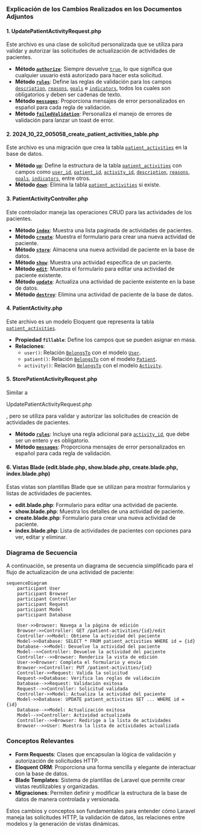 ### Explicación de los Cambios Realizados en los Documentos Adjuntos

#### 1. **UpdatePatientActivityRequest.php**
Este archivo es una clase de solicitud personalizada que se utiliza para validar y autorizar las solicitudes de actualización de actividades de pacientes.

- **Método [`authorize`](command:_github.copilot.openSymbolFromReferences?%5B%22%22%2C%5B%7B%22uri%22%3A%7B%22scheme%22%3A%22file%22%2C%22authority%22%3A%22%22%2C%22path%22%3A%22%2FC%3A%2FUsers%2FEmilio%2FDesktop%2Fdemos%2Fteapp%2Fsrc%2Fapp%2FHttp%2FRequests%2FStorePatientActivityRequest.php%22%2C%22query%22%3A%22%22%2C%22fragment%22%3A%22%22%7D%2C%22pos%22%3A%7B%22line%22%3A14%2C%22character%22%3A20%7D%7D%2C%7B%22uri%22%3A%7B%22scheme%22%3A%22file%22%2C%22authority%22%3A%22%22%2C%22path%22%3A%22%2Fc%3A%2FUsers%2FEmilio%2FDesktop%2Fdemos%2Fteapp%2Fsrc%2Fapp%2FHttp%2FRequests%2FUpdatePatientActivityRequest.php%22%2C%22query%22%3A%22%22%2C%22fragment%22%3A%22%22%7D%2C%22pos%22%3A%7B%22line%22%3A13%2C%22character%22%3A20%7D%7D%5D%2C%22e63f4d6e-0ffe-401c-8e0a-f26faeafd1dd%22%5D "Go to definition")**: Siempre devuelve [`true`](command:_github.copilot.openSymbolFromReferences?%5B%22%22%2C%5B%7B%22uri%22%3A%7B%22scheme%22%3A%22file%22%2C%22authority%22%3A%22%22%2C%22path%22%3A%22%2FC%3A%2FUsers%2FEmilio%2FDesktop%2Fdemos%2Fteapp%2Fsrc%2Fapp%2FHttp%2FRequests%2FStorePatientActivityRequest.php%22%2C%22query%22%3A%22%22%2C%22fragment%22%3A%22%22%7D%2C%22pos%22%3A%7B%22line%22%3A16%2C%22character%22%3A15%7D%7D%2C%7B%22uri%22%3A%7B%22scheme%22%3A%22file%22%2C%22authority%22%3A%22%22%2C%22path%22%3A%22%2Fc%3A%2FUsers%2FEmilio%2FDesktop%2Fdemos%2Fteapp%2Fsrc%2Fapp%2FHttp%2FRequests%2FUpdatePatientActivityRequest.php%22%2C%22query%22%3A%22%22%2C%22fragment%22%3A%22%22%7D%2C%22pos%22%3A%7B%22line%22%3A15%2C%22character%22%3A15%7D%7D%5D%2C%22e63f4d6e-0ffe-401c-8e0a-f26faeafd1dd%22%5D "Go to definition"), lo que significa que cualquier usuario está autorizado para hacer esta solicitud.
- **Método [`rules`](command:_github.copilot.openSymbolFromReferences?%5B%22%22%2C%5B%7B%22uri%22%3A%7B%22scheme%22%3A%22file%22%2C%22authority%22%3A%22%22%2C%22path%22%3A%22%2FC%3A%2FUsers%2FEmilio%2FDesktop%2Fdemos%2Fteapp%2Fsrc%2Fapp%2FHttp%2FRequests%2FStorePatientActivityRequest.php%22%2C%22query%22%3A%22%22%2C%22fragment%22%3A%22%22%7D%2C%22pos%22%3A%7B%22line%22%3A20%2C%22character%22%3A26%7D%7D%2C%7B%22uri%22%3A%7B%22scheme%22%3A%22file%22%2C%22authority%22%3A%22%22%2C%22path%22%3A%22%2Fc%3A%2FUsers%2FEmilio%2FDesktop%2Fdemos%2Fteapp%2Fsrc%2Fapp%2FHttp%2FRequests%2FUpdatePatientActivityRequest.php%22%2C%22query%22%3A%22%22%2C%22fragment%22%3A%22%22%7D%2C%22pos%22%3A%7B%22line%22%3A19%2C%22character%22%3A26%7D%7D%5D%2C%22e63f4d6e-0ffe-401c-8e0a-f26faeafd1dd%22%5D "Go to definition")**: Define las reglas de validación para los campos [`description`](command:_github.copilot.openSymbolFromReferences?%5B%22%22%2C%5B%7B%22uri%22%3A%7B%22scheme%22%3A%22file%22%2C%22authority%22%3A%22%22%2C%22path%22%3A%22%2FC%3A%2FUsers%2FEmilio%2FDesktop%2Fdemos%2Fteapp%2Fsrc%2Fapp%2FHttp%2FRequests%2FStorePatientActivityRequest.php%22%2C%22query%22%3A%22%22%2C%22fragment%22%3A%22%22%7D%2C%22pos%22%3A%7B%22line%22%3A28%2C%22character%22%3A13%7D%7D%2C%7B%22uri%22%3A%7B%22scheme%22%3A%22file%22%2C%22authority%22%3A%22%22%2C%22path%22%3A%22%2Fc%3A%2FUsers%2FEmilio%2FDesktop%2Fdemos%2Fteapp%2Fsrc%2Fapp%2FHttp%2FRequests%2FUpdatePatientActivityRequest.php%22%2C%22query%22%3A%22%22%2C%22fragment%22%3A%22%22%7D%2C%22pos%22%3A%7B%22line%22%3A26%2C%22character%22%3A13%7D%7D%2C%7B%22uri%22%3A%7B%22scheme%22%3A%22file%22%2C%22authority%22%3A%22%22%2C%22path%22%3A%22%2FC%3A%2FUsers%2FEmilio%2FDesktop%2Fdemos%2Fteapp%2Fsrc%2Fapp%2FModels%2FPatientActivity.php%22%2C%22query%22%3A%22%22%2C%22fragment%22%3A%22%22%7D%2C%22pos%22%3A%7B%22line%22%3A16%2C%22character%22%3A9%7D%7D%2C%7B%22uri%22%3A%7B%22scheme%22%3A%22file%22%2C%22authority%22%3A%22%22%2C%22path%22%3A%22%2FC%3A%2FUsers%2FEmilio%2FDesktop%2Fdemos%2Fteapp%2Fsrc%2Fdatabase%2Fmigrations%2F2024_10_22_005058_create_patient_activities_table.php%22%2C%22query%22%3A%22%22%2C%22fragment%22%3A%22%22%7D%2C%22pos%22%3A%7B%22line%22%3A19%2C%22character%22%3A26%7D%7D%2C%7B%22uri%22%3A%7B%22scheme%22%3A%22file%22%2C%22authority%22%3A%22%22%2C%22path%22%3A%22%2FC%3A%2FUsers%2FEmilio%2FDesktop%2Fdemos%2Fteapp%2Fsrc%2Fresources%2Fviews%2Fpatient-activities%2Fcreate.blade.php%22%2C%22query%22%3A%22%22%2C%22fragment%22%3A%22%22%7D%2C%22pos%22%3A%7B%22line%22%3A28%2C%22character%22%3A26%7D%7D%2C%7B%22uri%22%3A%7B%22scheme%22%3A%22file%22%2C%22authority%22%3A%22%22%2C%22path%22%3A%22%2FC%3A%2FUsers%2FEmilio%2FDesktop%2Fdemos%2Fteapp%2Fsrc%2Fresources%2Fviews%2Fpatient-activities%2Fedit.blade.php%22%2C%22query%22%3A%22%22%2C%22fragment%22%3A%22%22%7D%2C%22pos%22%3A%7B%22line%22%3A18%2C%22character%22%3A24%7D%7D%2C%7B%22uri%22%3A%7B%22scheme%22%3A%22file%22%2C%22authority%22%3A%22%22%2C%22path%22%3A%22%2FC%3A%2FUsers%2FEmilio%2FDesktop%2Fdemos%2Fteapp%2Fsrc%2Fresources%2Fviews%2Fpatient-activities%2Findex.blade.php%22%2C%22query%22%3A%22%22%2C%22fragment%22%3A%22%22%7D%2C%22pos%22%3A%7B%22line%22%3A57%2C%22character%22%3A79%7D%7D%2C%7B%22uri%22%3A%7B%22scheme%22%3A%22file%22%2C%22authority%22%3A%22%22%2C%22path%22%3A%22%2FC%3A%2FUsers%2FEmilio%2FDesktop%2Fdemos%2Fteapp%2Fsrc%2Fresources%2Fviews%2Fpatient-activities%2Fshow.blade.php%22%2C%22query%22%3A%22%22%2C%22fragment%22%3A%22%22%7D%2C%22pos%22%3A%7B%22line%22%3A33%2C%22character%22%3A53%7D%7D%5D%2C%22e63f4d6e-0ffe-401c-8e0a-f26faeafd1dd%22%5D "Go to definition"), [`reasons`](command:_github.copilot.openSymbolFromReferences?%5B%22%22%2C%5B%7B%22uri%22%3A%7B%22scheme%22%3A%22file%22%2C%22authority%22%3A%22%22%2C%22path%22%3A%22%2FC%3A%2FUsers%2FEmilio%2FDesktop%2Fdemos%2Fteapp%2Fsrc%2Fapp%2FHttp%2FRequests%2FStorePatientActivityRequest.php%22%2C%22query%22%3A%22%22%2C%22fragment%22%3A%22%22%7D%2C%22pos%22%3A%7B%22line%22%3A29%2C%22character%22%3A13%7D%7D%2C%7B%22uri%22%3A%7B%22scheme%22%3A%22file%22%2C%22authority%22%3A%22%22%2C%22path%22%3A%22%2Fc%3A%2FUsers%2FEmilio%2FDesktop%2Fdemos%2Fteapp%2Fsrc%2Fapp%2FHttp%2FRequests%2FUpdatePatientActivityRequest.php%22%2C%22query%22%3A%22%22%2C%22fragment%22%3A%22%22%7D%2C%22pos%22%3A%7B%22line%22%3A27%2C%22character%22%3A13%7D%7D%2C%7B%22uri%22%3A%7B%22scheme%22%3A%22file%22%2C%22authority%22%3A%22%22%2C%22path%22%3A%22%2FC%3A%2FUsers%2FEmilio%2FDesktop%2Fdemos%2Fteapp%2Fsrc%2Fapp%2FModels%2FPatientActivity.php%22%2C%22query%22%3A%22%22%2C%22fragment%22%3A%22%22%7D%2C%22pos%22%3A%7B%22line%22%3A17%2C%22character%22%3A9%7D%7D%2C%7B%22uri%22%3A%7B%22scheme%22%3A%22file%22%2C%22authority%22%3A%22%22%2C%22path%22%3A%22%2FC%3A%2FUsers%2FEmilio%2FDesktop%2Fdemos%2Fteapp%2Fsrc%2Fdatabase%2Fmigrations%2F2024_10_22_005058_create_patient_activities_table.php%22%2C%22query%22%3A%22%22%2C%22fragment%22%3A%22%22%7D%2C%22pos%22%3A%7B%22line%22%3A20%2C%22character%22%3A26%7D%7D%2C%7B%22uri%22%3A%7B%22scheme%22%3A%22file%22%2C%22authority%22%3A%22%22%2C%22path%22%3A%22%2FC%3A%2FUsers%2FEmilio%2FDesktop%2Fdemos%2Fteapp%2Fsrc%2Fresources%2Fviews%2Fpatient-activities%2Fcreate.blade.php%22%2C%22query%22%3A%22%22%2C%22fragment%22%3A%22%22%7D%2C%22pos%22%3A%7B%22line%22%3A34%2C%22character%22%3A26%7D%7D%2C%7B%22uri%22%3A%7B%22scheme%22%3A%22file%22%2C%22authority%22%3A%22%22%2C%22path%22%3A%22%2FC%3A%2FUsers%2FEmilio%2FDesktop%2Fdemos%2Fteapp%2Fsrc%2Fresources%2Fviews%2Fpatient-activities%2Fedit.blade.php%22%2C%22query%22%3A%22%22%2C%22fragment%22%3A%22%22%7D%2C%22pos%22%3A%7B%22line%22%3A34%2C%22character%22%3A26%7D%7D%2C%7B%22uri%22%3A%7B%22scheme%22%3A%22file%22%2C%22authority%22%3A%22%22%2C%22path%22%3A%22%2FC%3A%2FUsers%2FEmilio%2FDesktop%2Fdemos%2Fteapp%2Fsrc%2Fresources%2Fviews%2Fpatient-activities%2Fshow.blade.php%22%2C%22query%22%3A%22%22%2C%22fragment%22%3A%22%22%7D%2C%22pos%22%3A%7B%22line%22%3A39%2C%22character%22%3A53%7D%7D%5D%2C%22e63f4d6e-0ffe-401c-8e0a-f26faeafd1dd%22%5D "Go to definition"), [`goals`](command:_github.copilot.openSymbolFromReferences?%5B%22%22%2C%5B%7B%22uri%22%3A%7B%22scheme%22%3A%22file%22%2C%22authority%22%3A%22%22%2C%22path%22%3A%22%2FC%3A%2FUsers%2FEmilio%2FDesktop%2Fdemos%2Fteapp%2Fsrc%2Fapp%2FHttp%2FRequests%2FStorePatientActivityRequest.php%22%2C%22query%22%3A%22%22%2C%22fragment%22%3A%22%22%7D%2C%22pos%22%3A%7B%22line%22%3A30%2C%22character%22%3A13%7D%7D%2C%7B%22uri%22%3A%7B%22scheme%22%3A%22file%22%2C%22authority%22%3A%22%22%2C%22path%22%3A%22%2Fc%3A%2FUsers%2FEmilio%2FDesktop%2Fdemos%2Fteapp%2Fsrc%2Fapp%2FHttp%2FRequests%2FUpdatePatientActivityRequest.php%22%2C%22query%22%3A%22%22%2C%22fragment%22%3A%22%22%7D%2C%22pos%22%3A%7B%22line%22%3A28%2C%22character%22%3A13%7D%7D%2C%7B%22uri%22%3A%7B%22scheme%22%3A%22file%22%2C%22authority%22%3A%22%22%2C%22path%22%3A%22%2FC%3A%2FUsers%2FEmilio%2FDesktop%2Fdemos%2Fteapp%2Fsrc%2Fapp%2FModels%2FPatientActivity.php%22%2C%22query%22%3A%22%22%2C%22fragment%22%3A%22%22%7D%2C%22pos%22%3A%7B%22line%22%3A18%2C%22character%22%3A9%7D%7D%2C%7B%22uri%22%3A%7B%22scheme%22%3A%22file%22%2C%22authority%22%3A%22%22%2C%22path%22%3A%22%2FC%3A%2FUsers%2FEmilio%2FDesktop%2Fdemos%2Fteapp%2Fsrc%2Fdatabase%2Fmigrations%2F2024_10_22_005058_create_patient_activities_table.php%22%2C%22query%22%3A%22%22%2C%22fragment%22%3A%22%22%7D%2C%22pos%22%3A%7B%22line%22%3A21%2C%22character%22%3A26%7D%7D%2C%7B%22uri%22%3A%7B%22scheme%22%3A%22file%22%2C%22authority%22%3A%22%22%2C%22path%22%3A%22%2FC%3A%2FUsers%2FEmilio%2FDesktop%2Fdemos%2Fteapp%2Fsrc%2Fresources%2Fviews%2Fpatient-activities%2Fcreate.blade.php%22%2C%22query%22%3A%22%22%2C%22fragment%22%3A%22%22%7D%2C%22pos%22%3A%7B%22line%22%3A40%2C%22character%22%3A26%7D%7D%2C%7B%22uri%22%3A%7B%22scheme%22%3A%22file%22%2C%22authority%22%3A%22%22%2C%22path%22%3A%22%2FC%3A%2FUsers%2FEmilio%2FDesktop%2Fdemos%2Fteapp%2Fsrc%2Fresources%2Fviews%2Fpatient-activities%2Fedit.blade.php%22%2C%22query%22%3A%22%22%2C%22fragment%22%3A%22%22%7D%2C%22pos%22%3A%7B%22line%22%3A40%2C%22character%22%3A26%7D%7D%2C%7B%22uri%22%3A%7B%22scheme%22%3A%22file%22%2C%22authority%22%3A%22%22%2C%22path%22%3A%22%2FC%3A%2FUsers%2FEmilio%2FDesktop%2Fdemos%2Fteapp%2Fsrc%2Fresources%2Fviews%2Fpatient-activities%2Fshow.blade.php%22%2C%22query%22%3A%22%22%2C%22fragment%22%3A%22%22%7D%2C%22pos%22%3A%7B%22line%22%3A45%2C%22character%22%3A53%7D%7D%5D%2C%22e63f4d6e-0ffe-401c-8e0a-f26faeafd1dd%22%5D "Go to definition") e [`indicators`](command:_github.copilot.openSymbolFromReferences?%5B%22%22%2C%5B%7B%22uri%22%3A%7B%22scheme%22%3A%22file%22%2C%22authority%22%3A%22%22%2C%22path%22%3A%22%2FC%3A%2FUsers%2FEmilio%2FDesktop%2Fdemos%2Fteapp%2Fsrc%2Fapp%2FHttp%2FRequests%2FStorePatientActivityRequest.php%22%2C%22query%22%3A%22%22%2C%22fragment%22%3A%22%22%7D%2C%22pos%22%3A%7B%22line%22%3A31%2C%22character%22%3A13%7D%7D%2C%7B%22uri%22%3A%7B%22scheme%22%3A%22file%22%2C%22authority%22%3A%22%22%2C%22path%22%3A%22%2Fc%3A%2FUsers%2FEmilio%2FDesktop%2Fdemos%2Fteapp%2Fsrc%2Fapp%2FHttp%2FRequests%2FUpdatePatientActivityRequest.php%22%2C%22query%22%3A%22%22%2C%22fragment%22%3A%22%22%7D%2C%22pos%22%3A%7B%22line%22%3A29%2C%22character%22%3A13%7D%7D%2C%7B%22uri%22%3A%7B%22scheme%22%3A%22file%22%2C%22authority%22%3A%22%22%2C%22path%22%3A%22%2FC%3A%2FUsers%2FEmilio%2FDesktop%2Fdemos%2Fteapp%2Fsrc%2Fapp%2FModels%2FPatientActivity.php%22%2C%22query%22%3A%22%22%2C%22fragment%22%3A%22%22%7D%2C%22pos%22%3A%7B%22line%22%3A19%2C%22character%22%3A9%7D%7D%2C%7B%22uri%22%3A%7B%22scheme%22%3A%22file%22%2C%22authority%22%3A%22%22%2C%22path%22%3A%22%2FC%3A%2FUsers%2FEmilio%2FDesktop%2Fdemos%2Fteapp%2Fsrc%2Fdatabase%2Fmigrations%2F2024_10_22_005058_create_patient_activities_table.php%22%2C%22query%22%3A%22%22%2C%22fragment%22%3A%22%22%7D%2C%22pos%22%3A%7B%22line%22%3A22%2C%22character%22%3A26%7D%7D%2C%7B%22uri%22%3A%7B%22scheme%22%3A%22file%22%2C%22authority%22%3A%22%22%2C%22path%22%3A%22%2FC%3A%2FUsers%2FEmilio%2FDesktop%2Fdemos%2Fteapp%2Fsrc%2Fresources%2Fviews%2Fpatient-activities%2Fcreate.blade.php%22%2C%22query%22%3A%22%22%2C%22fragment%22%3A%22%22%7D%2C%22pos%22%3A%7B%22line%22%3A46%2C%22character%22%3A26%7D%7D%2C%7B%22uri%22%3A%7B%22scheme%22%3A%22file%22%2C%22authority%22%3A%22%22%2C%22path%22%3A%22%2FC%3A%2FUsers%2FEmilio%2FDesktop%2Fdemos%2Fteapp%2Fsrc%2Fresources%2Fviews%2Fpatient-activities%2Fedit.blade.php%22%2C%22query%22%3A%22%22%2C%22fragment%22%3A%22%22%7D%2C%22pos%22%3A%7B%22line%22%3A46%2C%22character%22%3A26%7D%7D%2C%7B%22uri%22%3A%7B%22scheme%22%3A%22file%22%2C%22authority%22%3A%22%22%2C%22path%22%3A%22%2FC%3A%2FUsers%2FEmilio%2FDesktop%2Fdemos%2Fteapp%2Fsrc%2Fresources%2Fviews%2Fpatient-activities%2Fshow.blade.php%22%2C%22query%22%3A%22%22%2C%22fragment%22%3A%22%22%7D%2C%22pos%22%3A%7B%22line%22%3A51%2C%22character%22%3A53%7D%7D%5D%2C%22e63f4d6e-0ffe-401c-8e0a-f26faeafd1dd%22%5D "Go to definition"), todos los cuales son obligatorios y deben ser cadenas de texto.
- **Método [`messages`](command:_github.copilot.openSymbolFromReferences?%5B%22%22%2C%5B%7B%22uri%22%3A%7B%22scheme%22%3A%22file%22%2C%22authority%22%3A%22%22%2C%22path%22%3A%22%2FC%3A%2FUsers%2FEmilio%2FDesktop%2Fdemos%2Fteapp%2Fsrc%2Fapp%2FHttp%2FRequests%2FStorePatientActivityRequest.php%22%2C%22query%22%3A%22%22%2C%22fragment%22%3A%22%22%7D%2C%22pos%22%3A%7B%22line%22%3A36%2C%22character%22%3A21%7D%7D%2C%7B%22uri%22%3A%7B%22scheme%22%3A%22file%22%2C%22authority%22%3A%22%22%2C%22path%22%3A%22%2Fc%3A%2FUsers%2FEmilio%2FDesktop%2Fdemos%2Fteapp%2Fsrc%2Fapp%2FHttp%2FRequests%2FUpdatePatientActivityRequest.php%22%2C%22query%22%3A%22%22%2C%22fragment%22%3A%22%22%7D%2C%22pos%22%3A%7B%22line%22%3A34%2C%22character%22%3A21%7D%7D%5D%2C%22e63f4d6e-0ffe-401c-8e0a-f26faeafd1dd%22%5D "Go to definition")**: Proporciona mensajes de error personalizados en español para cada regla de validación.
- **Método [`failedValidation`](command:_github.copilot.openSymbolFromReferences?%5B%22%22%2C%5B%7B%22uri%22%3A%7B%22scheme%22%3A%22file%22%2C%22authority%22%3A%22%22%2C%22path%22%3A%22%2FC%3A%2FUsers%2FEmilio%2FDesktop%2Fdemos%2Fteapp%2Fsrc%2Fapp%2FHttp%2FRequests%2FStorePatientActivityRequest.php%22%2C%22query%22%3A%22%22%2C%22fragment%22%3A%22%22%7D%2C%22pos%22%3A%7B%22line%22%3A57%2C%22character%22%3A23%7D%7D%2C%7B%22uri%22%3A%7B%22scheme%22%3A%22file%22%2C%22authority%22%3A%22%22%2C%22path%22%3A%22%2Fc%3A%2FUsers%2FEmilio%2FDesktop%2Fdemos%2Fteapp%2Fsrc%2Fapp%2FHttp%2FRequests%2FUpdatePatientActivityRequest.php%22%2C%22query%22%3A%22%22%2C%22fragment%22%3A%22%22%7D%2C%22pos%22%3A%7B%22line%22%3A54%2C%22character%22%3A23%7D%7D%5D%2C%22e63f4d6e-0ffe-401c-8e0a-f26faeafd1dd%22%5D "Go to definition")**: Personaliza el manejo de errores de validación para lanzar un toast de error.

#### 2. **2024_10_22_005058_create_patient_activities_table.php**
Este archivo es una migración que crea la tabla [`patient_activities`](command:_github.copilot.openSymbolFromReferences?%5B%22%22%2C%5B%7B%22uri%22%3A%7B%22scheme%22%3A%22file%22%2C%22authority%22%3A%22%22%2C%22path%22%3A%22%2FC%3A%2FUsers%2FEmilio%2FDesktop%2Fdemos%2Fteapp%2Fsrc%2Fdatabase%2Fmigrations%2F2024_10_22_005058_create_patient_activities_table.php%22%2C%22query%22%3A%22%22%2C%22fragment%22%3A%22%22%7D%2C%22pos%22%3A%7B%22line%22%3A13%2C%22character%22%3A24%7D%7D%5D%2C%22e63f4d6e-0ffe-401c-8e0a-f26faeafd1dd%22%5D "Go to definition") en la base de datos.

- **Método [`up`](command:_github.copilot.openSymbolFromReferences?%5B%22%22%2C%5B%7B%22uri%22%3A%7B%22scheme%22%3A%22file%22%2C%22authority%22%3A%22%22%2C%22path%22%3A%22%2FC%3A%2FUsers%2FEmilio%2FDesktop%2Fdemos%2Fteapp%2Fsrc%2Fdatabase%2Fmigrations%2F2024_10_22_005058_create_patient_activities_table.php%22%2C%22query%22%3A%22%22%2C%22fragment%22%3A%22%22%7D%2C%22pos%22%3A%7B%22line%22%3A11%2C%22character%22%3A20%7D%7D%5D%2C%22e63f4d6e-0ffe-401c-8e0a-f26faeafd1dd%22%5D "Go to definition")**: Define la estructura de la tabla [`patient_activities`](command:_github.copilot.openSymbolFromReferences?%5B%22%22%2C%5B%7B%22uri%22%3A%7B%22scheme%22%3A%22file%22%2C%22authority%22%3A%22%22%2C%22path%22%3A%22%2FC%3A%2FUsers%2FEmilio%2FDesktop%2Fdemos%2Fteapp%2Fsrc%2Fdatabase%2Fmigrations%2F2024_10_22_005058_create_patient_activities_table.php%22%2C%22query%22%3A%22%22%2C%22fragment%22%3A%22%22%7D%2C%22pos%22%3A%7B%22line%22%3A13%2C%22character%22%3A24%7D%7D%5D%2C%22e63f4d6e-0ffe-401c-8e0a-f26faeafd1dd%22%5D "Go to definition") con campos como [`user_id`](command:_github.copilot.openSymbolFromReferences?%5B%22%22%2C%5B%7B%22uri%22%3A%7B%22scheme%22%3A%22file%22%2C%22authority%22%3A%22%22%2C%22path%22%3A%22%2FC%3A%2FUsers%2FEmilio%2FDesktop%2Fdemos%2Fteapp%2Fsrc%2Fapp%2FHttp%2FControllers%2FPatientActivityController.php%22%2C%22query%22%3A%22%22%2C%22fragment%22%3A%22%22%7D%2C%22pos%22%3A%7B%22line%22%3A39%2C%22character%22%3A20%7D%7D%2C%7B%22uri%22%3A%7B%22scheme%22%3A%22file%22%2C%22authority%22%3A%22%22%2C%22path%22%3A%22%2FC%3A%2FUsers%2FEmilio%2FDesktop%2Fdemos%2Fteapp%2Fsrc%2Fapp%2FModels%2FPatientActivity.php%22%2C%22query%22%3A%22%22%2C%22fragment%22%3A%22%22%7D%2C%22pos%22%3A%7B%22line%22%3A13%2C%22character%22%3A9%7D%7D%2C%7B%22uri%22%3A%7B%22scheme%22%3A%22file%22%2C%22authority%22%3A%22%22%2C%22path%22%3A%22%2FC%3A%2FUsers%2FEmilio%2FDesktop%2Fdemos%2Fteapp%2Fsrc%2Fdatabase%2Fmigrations%2F2024_10_22_005058_create_patient_activities_table.php%22%2C%22query%22%3A%22%22%2C%22fragment%22%3A%22%22%7D%2C%22pos%22%3A%7B%22line%22%3A15%2C%22character%22%3A31%7D%7D%5D%2C%22e63f4d6e-0ffe-401c-8e0a-f26faeafd1dd%22%5D "Go to definition"), [`patient_id`](command:_github.copilot.openSymbolFromReferences?%5B%22%22%2C%5B%7B%22uri%22%3A%7B%22scheme%22%3A%22file%22%2C%22authority%22%3A%22%22%2C%22path%22%3A%22%2FC%3A%2FUsers%2FEmilio%2FDesktop%2Fdemos%2Fteapp%2Fsrc%2Fapp%2FHttp%2FControllers%2FPatientActivityController.php%22%2C%22query%22%3A%22%22%2C%22fragment%22%3A%22%22%7D%2C%22pos%22%3A%7B%22line%22%3A13%2C%22character%22%3A38%7D%7D%2C%7B%22uri%22%3A%7B%22scheme%22%3A%22file%22%2C%22authority%22%3A%22%22%2C%22path%22%3A%22%2FC%3A%2FUsers%2FEmilio%2FDesktop%2Fdemos%2Fteapp%2Fsrc%2Fapp%2FModels%2FPatientActivity.php%22%2C%22query%22%3A%22%22%2C%22fragment%22%3A%22%22%7D%2C%22pos%22%3A%7B%22line%22%3A14%2C%22character%22%3A9%7D%7D%2C%7B%22uri%22%3A%7B%22scheme%22%3A%22file%22%2C%22authority%22%3A%22%22%2C%22path%22%3A%22%2FC%3A%2FUsers%2FEmilio%2FDesktop%2Fdemos%2Fteapp%2Fsrc%2Fdatabase%2Fmigrations%2F2024_10_22_005058_create_patient_activities_table.php%22%2C%22query%22%3A%22%22%2C%22fragment%22%3A%22%22%7D%2C%22pos%22%3A%7B%22line%22%3A16%2C%22character%22%3A31%7D%7D%2C%7B%22uri%22%3A%7B%22scheme%22%3A%22file%22%2C%22authority%22%3A%22%22%2C%22path%22%3A%22%2FC%3A%2FUsers%2FEmilio%2FDesktop%2Fdemos%2Fteapp%2Fsrc%2Fresources%2Fviews%2Fpatient-activities%2Fcreate.blade.php%22%2C%22query%22%3A%22%22%2C%22fragment%22%3A%22%22%7D%2C%22pos%22%3A%7B%22line%22%3A3%2C%22character%22%3A52%7D%7D%2C%7B%22uri%22%3A%7B%22scheme%22%3A%22file%22%2C%22authority%22%3A%22%22%2C%22path%22%3A%22%2FC%3A%2FUsers%2FEmilio%2FDesktop%2Fdemos%2Fteapp%2Fsrc%2Fresources%2Fviews%2Fpatient-activities%2Fedit.blade.php%22%2C%22query%22%3A%22%22%2C%22fragment%22%3A%22%22%7D%2C%22pos%22%3A%7B%22line%22%3A3%2C%22character%22%3A52%7D%7D%2C%7B%22uri%22%3A%7B%22scheme%22%3A%22file%22%2C%22authority%22%3A%22%22%2C%22path%22%3A%22%2FC%3A%2FUsers%2FEmilio%2FDesktop%2Fdemos%2Fteapp%2Fsrc%2Fresources%2Fviews%2Fpatient-activities%2Findex.blade.php%22%2C%22query%22%3A%22%22%2C%22fragment%22%3A%22%22%7D%2C%22pos%22%3A%7B%22line%22%3A5%2C%22character%22%3A20%7D%7D%2C%7B%22uri%22%3A%7B%22scheme%22%3A%22file%22%2C%22authority%22%3A%22%22%2C%22path%22%3A%22%2FC%3A%2FUsers%2FEmilio%2FDesktop%2Fdemos%2Fteapp%2Fsrc%2Fresources%2Fviews%2Fpatient-activities%2Fshow.blade.php%22%2C%22query%22%3A%22%22%2C%22fragment%22%3A%22%22%7D%2C%22pos%22%3A%7B%22line%22%3A3%2C%22character%22%3A52%7D%7D%5D%2C%22e63f4d6e-0ffe-401c-8e0a-f26faeafd1dd%22%5D "Go to definition"), [`activity_id`](command:_github.copilot.openSymbolFromReferences?%5B%22%22%2C%5B%7B%22uri%22%3A%7B%22scheme%22%3A%22file%22%2C%22authority%22%3A%22%22%2C%22path%22%3A%22%2FC%3A%2FUsers%2FEmilio%2FDesktop%2Fdemos%2Fteapp%2Fsrc%2Fapp%2FHttp%2FRequests%2FStorePatientActivityRequest.php%22%2C%22query%22%3A%22%22%2C%22fragment%22%3A%22%22%7D%2C%22pos%22%3A%7B%22line%22%3A27%2C%22character%22%3A13%7D%7D%2C%7B%22uri%22%3A%7B%22scheme%22%3A%22file%22%2C%22authority%22%3A%22%22%2C%22path%22%3A%22%2FC%3A%2FUsers%2FEmilio%2FDesktop%2Fdemos%2Fteapp%2Fsrc%2Fapp%2FModels%2FPatientActivity.php%22%2C%22query%22%3A%22%22%2C%22fragment%22%3A%22%22%7D%2C%22pos%22%3A%7B%22line%22%3A15%2C%22character%22%3A9%7D%7D%2C%7B%22uri%22%3A%7B%22scheme%22%3A%22file%22%2C%22authority%22%3A%22%22%2C%22path%22%3A%22%2FC%3A%2FUsers%2FEmilio%2FDesktop%2Fdemos%2Fteapp%2Fsrc%2Fdatabase%2Fmigrations%2F2024_10_22_005058_create_patient_activities_table.php%22%2C%22query%22%3A%22%22%2C%22fragment%22%3A%22%22%7D%2C%22pos%22%3A%7B%22line%22%3A17%2C%22character%22%3A31%7D%7D%2C%7B%22uri%22%3A%7B%22scheme%22%3A%22file%22%2C%22authority%22%3A%22%22%2C%22path%22%3A%22%2FC%3A%2FUsers%2FEmilio%2FDesktop%2Fdemos%2Fteapp%2Fsrc%2Fresources%2Fviews%2Fpatient-activities%2Fcreate.blade.php%22%2C%22query%22%3A%22%22%2C%22fragment%22%3A%22%22%7D%2C%22pos%22%3A%7B%22line%22%3A17%2C%22character%22%3A24%7D%7D%2C%7B%22uri%22%3A%7B%22scheme%22%3A%22file%22%2C%22authority%22%3A%22%22%2C%22path%22%3A%22%2FC%3A%2FUsers%2FEmilio%2FDesktop%2Fdemos%2Fteapp%2Fsrc%2Fresources%2Fviews%2Fpatient-activities%2Fedit.blade.php%22%2C%22query%22%3A%22%22%2C%22fragment%22%3A%22%22%7D%2C%22pos%22%3A%7B%22line%22%3A14%2C%22character%22%3A22%7D%7D%5D%2C%22e63f4d6e-0ffe-401c-8e0a-f26faeafd1dd%22%5D "Go to definition"), [`description`](command:_github.copilot.openSymbolFromReferences?%5B%22%22%2C%5B%7B%22uri%22%3A%7B%22scheme%22%3A%22file%22%2C%22authority%22%3A%22%22%2C%22path%22%3A%22%2FC%3A%2FUsers%2FEmilio%2FDesktop%2Fdemos%2Fteapp%2Fsrc%2Fapp%2FHttp%2FRequests%2FStorePatientActivityRequest.php%22%2C%22query%22%3A%22%22%2C%22fragment%22%3A%22%22%7D%2C%22pos%22%3A%7B%22line%22%3A28%2C%22character%22%3A13%7D%7D%2C%7B%22uri%22%3A%7B%22scheme%22%3A%22file%22%2C%22authority%22%3A%22%22%2C%22path%22%3A%22%2Fc%3A%2FUsers%2FEmilio%2FDesktop%2Fdemos%2Fteapp%2Fsrc%2Fapp%2FHttp%2FRequests%2FUpdatePatientActivityRequest.php%22%2C%22query%22%3A%22%22%2C%22fragment%22%3A%22%22%7D%2C%22pos%22%3A%7B%22line%22%3A26%2C%22character%22%3A13%7D%7D%2C%7B%22uri%22%3A%7B%22scheme%22%3A%22file%22%2C%22authority%22%3A%22%22%2C%22path%22%3A%22%2FC%3A%2FUsers%2FEmilio%2FDesktop%2Fdemos%2Fteapp%2Fsrc%2Fapp%2FModels%2FPatientActivity.php%22%2C%22query%22%3A%22%22%2C%22fragment%22%3A%22%22%7D%2C%22pos%22%3A%7B%22line%22%3A16%2C%22character%22%3A9%7D%7D%2C%7B%22uri%22%3A%7B%22scheme%22%3A%22file%22%2C%22authority%22%3A%22%22%2C%22path%22%3A%22%2FC%3A%2FUsers%2FEmilio%2FDesktop%2Fdemos%2Fteapp%2Fsrc%2Fdatabase%2Fmigrations%2F2024_10_22_005058_create_patient_activities_table.php%22%2C%22query%22%3A%22%22%2C%22fragment%22%3A%22%22%7D%2C%22pos%22%3A%7B%22line%22%3A19%2C%22character%22%3A26%7D%7D%2C%7B%22uri%22%3A%7B%22scheme%22%3A%22file%22%2C%22authority%22%3A%22%22%2C%22path%22%3A%22%2FC%3A%2FUsers%2FEmilio%2FDesktop%2Fdemos%2Fteapp%2Fsrc%2Fresources%2Fviews%2Fpatient-activities%2Fcreate.blade.php%22%2C%22query%22%3A%22%22%2C%22fragment%22%3A%22%22%7D%2C%22pos%22%3A%7B%22line%22%3A28%2C%22character%22%3A26%7D%7D%2C%7B%22uri%22%3A%7B%22scheme%22%3A%22file%22%2C%22authority%22%3A%22%22%2C%22path%22%3A%22%2FC%3A%2FUsers%2FEmilio%2FDesktop%2Fdemos%2Fteapp%2Fsrc%2Fresources%2Fviews%2Fpatient-activities%2Fedit.blade.php%22%2C%22query%22%3A%22%22%2C%22fragment%22%3A%22%22%7D%2C%22pos%22%3A%7B%22line%22%3A18%2C%22character%22%3A24%7D%7D%2C%7B%22uri%22%3A%7B%22scheme%22%3A%22file%22%2C%22authority%22%3A%22%22%2C%22path%22%3A%22%2FC%3A%2FUsers%2FEmilio%2FDesktop%2Fdemos%2Fteapp%2Fsrc%2Fresources%2Fviews%2Fpatient-activities%2Findex.blade.php%22%2C%22query%22%3A%22%22%2C%22fragment%22%3A%22%22%7D%2C%22pos%22%3A%7B%22line%22%3A57%2C%22character%22%3A79%7D%7D%2C%7B%22uri%22%3A%7B%22scheme%22%3A%22file%22%2C%22authority%22%3A%22%22%2C%22path%22%3A%22%2FC%3A%2FUsers%2FEmilio%2FDesktop%2Fdemos%2Fteapp%2Fsrc%2Fresources%2Fviews%2Fpatient-activities%2Fshow.blade.php%22%2C%22query%22%3A%22%22%2C%22fragment%22%3A%22%22%7D%2C%22pos%22%3A%7B%22line%22%3A33%2C%22character%22%3A53%7D%7D%5D%2C%22e63f4d6e-0ffe-401c-8e0a-f26faeafd1dd%22%5D "Go to definition"), [`reasons`](command:_github.copilot.openSymbolFromReferences?%5B%22%22%2C%5B%7B%22uri%22%3A%7B%22scheme%22%3A%22file%22%2C%22authority%22%3A%22%22%2C%22path%22%3A%22%2FC%3A%2FUsers%2FEmilio%2FDesktop%2Fdemos%2Fteapp%2Fsrc%2Fapp%2FHttp%2FRequests%2FStorePatientActivityRequest.php%22%2C%22query%22%3A%22%22%2C%22fragment%22%3A%22%22%7D%2C%22pos%22%3A%7B%22line%22%3A29%2C%22character%22%3A13%7D%7D%2C%7B%22uri%22%3A%7B%22scheme%22%3A%22file%22%2C%22authority%22%3A%22%22%2C%22path%22%3A%22%2Fc%3A%2FUsers%2FEmilio%2FDesktop%2Fdemos%2Fteapp%2Fsrc%2Fapp%2FHttp%2FRequests%2FUpdatePatientActivityRequest.php%22%2C%22query%22%3A%22%22%2C%22fragment%22%3A%22%22%7D%2C%22pos%22%3A%7B%22line%22%3A27%2C%22character%22%3A13%7D%7D%2C%7B%22uri%22%3A%7B%22scheme%22%3A%22file%22%2C%22authority%22%3A%22%22%2C%22path%22%3A%22%2FC%3A%2FUsers%2FEmilio%2FDesktop%2Fdemos%2Fteapp%2Fsrc%2Fapp%2FModels%2FPatientActivity.php%22%2C%22query%22%3A%22%22%2C%22fragment%22%3A%22%22%7D%2C%22pos%22%3A%7B%22line%22%3A17%2C%22character%22%3A9%7D%7D%2C%7B%22uri%22%3A%7B%22scheme%22%3A%22file%22%2C%22authority%22%3A%22%22%2C%22path%22%3A%22%2FC%3A%2FUsers%2FEmilio%2FDesktop%2Fdemos%2Fteapp%2Fsrc%2Fdatabase%2Fmigrations%2F2024_10_22_005058_create_patient_activities_table.php%22%2C%22query%22%3A%22%22%2C%22fragment%22%3A%22%22%7D%2C%22pos%22%3A%7B%22line%22%3A20%2C%22character%22%3A26%7D%7D%2C%7B%22uri%22%3A%7B%22scheme%22%3A%22file%22%2C%22authority%22%3A%22%22%2C%22path%22%3A%22%2FC%3A%2FUsers%2FEmilio%2FDesktop%2Fdemos%2Fteapp%2Fsrc%2Fresources%2Fviews%2Fpatient-activities%2Fcreate.blade.php%22%2C%22query%22%3A%22%22%2C%22fragment%22%3A%22%22%7D%2C%22pos%22%3A%7B%22line%22%3A34%2C%22character%22%3A26%7D%7D%2C%7B%22uri%22%3A%7B%22scheme%22%3A%22file%22%2C%22authority%22%3A%22%22%2C%22path%22%3A%22%2FC%3A%2FUsers%2FEmilio%2FDesktop%2Fdemos%2Fteapp%2Fsrc%2Fresources%2Fviews%2Fpatient-activities%2Fedit.blade.php%22%2C%22query%22%3A%22%22%2C%22fragment%22%3A%22%22%7D%2C%22pos%22%3A%7B%22line%22%3A34%2C%22character%22%3A26%7D%7D%2C%7B%22uri%22%3A%7B%22scheme%22%3A%22file%22%2C%22authority%22%3A%22%22%2C%22path%22%3A%22%2FC%3A%2FUsers%2FEmilio%2FDesktop%2Fdemos%2Fteapp%2Fsrc%2Fresources%2Fviews%2Fpatient-activities%2Fshow.blade.php%22%2C%22query%22%3A%22%22%2C%22fragment%22%3A%22%22%7D%2C%22pos%22%3A%7B%22line%22%3A39%2C%22character%22%3A53%7D%7D%5D%2C%22e63f4d6e-0ffe-401c-8e0a-f26faeafd1dd%22%5D "Go to definition"), [`goals`](command:_github.copilot.openSymbolFromReferences?%5B%22%22%2C%5B%7B%22uri%22%3A%7B%22scheme%22%3A%22file%22%2C%22authority%22%3A%22%22%2C%22path%22%3A%22%2FC%3A%2FUsers%2FEmilio%2FDesktop%2Fdemos%2Fteapp%2Fsrc%2Fapp%2FHttp%2FRequests%2FStorePatientActivityRequest.php%22%2C%22query%22%3A%22%22%2C%22fragment%22%3A%22%22%7D%2C%22pos%22%3A%7B%22line%22%3A30%2C%22character%22%3A13%7D%7D%2C%7B%22uri%22%3A%7B%22scheme%22%3A%22file%22%2C%22authority%22%3A%22%22%2C%22path%22%3A%22%2Fc%3A%2FUsers%2FEmilio%2FDesktop%2Fdemos%2Fteapp%2Fsrc%2Fapp%2FHttp%2FRequests%2FUpdatePatientActivityRequest.php%22%2C%22query%22%3A%22%22%2C%22fragment%22%3A%22%22%7D%2C%22pos%22%3A%7B%22line%22%3A28%2C%22character%22%3A13%7D%7D%2C%7B%22uri%22%3A%7B%22scheme%22%3A%22file%22%2C%22authority%22%3A%22%22%2C%22path%22%3A%22%2FC%3A%2FUsers%2FEmilio%2FDesktop%2Fdemos%2Fteapp%2Fsrc%2Fapp%2FModels%2FPatientActivity.php%22%2C%22query%22%3A%22%22%2C%22fragment%22%3A%22%22%7D%2C%22pos%22%3A%7B%22line%22%3A18%2C%22character%22%3A9%7D%7D%2C%7B%22uri%22%3A%7B%22scheme%22%3A%22file%22%2C%22authority%22%3A%22%22%2C%22path%22%3A%22%2FC%3A%2FUsers%2FEmilio%2FDesktop%2Fdemos%2Fteapp%2Fsrc%2Fdatabase%2Fmigrations%2F2024_10_22_005058_create_patient_activities_table.php%22%2C%22query%22%3A%22%22%2C%22fragment%22%3A%22%22%7D%2C%22pos%22%3A%7B%22line%22%3A21%2C%22character%22%3A26%7D%7D%2C%7B%22uri%22%3A%7B%22scheme%22%3A%22file%22%2C%22authority%22%3A%22%22%2C%22path%22%3A%22%2FC%3A%2FUsers%2FEmilio%2FDesktop%2Fdemos%2Fteapp%2Fsrc%2Fresources%2Fviews%2Fpatient-activities%2Fcreate.blade.php%22%2C%22query%22%3A%22%22%2C%22fragment%22%3A%22%22%7D%2C%22pos%22%3A%7B%22line%22%3A40%2C%22character%22%3A26%7D%7D%2C%7B%22uri%22%3A%7B%22scheme%22%3A%22file%22%2C%22authority%22%3A%22%22%2C%22path%22%3A%22%2FC%3A%2FUsers%2FEmilio%2FDesktop%2Fdemos%2Fteapp%2Fsrc%2Fresources%2Fviews%2Fpatient-activities%2Fedit.blade.php%22%2C%22query%22%3A%22%22%2C%22fragment%22%3A%22%22%7D%2C%22pos%22%3A%7B%22line%22%3A40%2C%22character%22%3A26%7D%7D%2C%7B%22uri%22%3A%7B%22scheme%22%3A%22file%22%2C%22authority%22%3A%22%22%2C%22path%22%3A%22%2FC%3A%2FUsers%2FEmilio%2FDesktop%2Fdemos%2Fteapp%2Fsrc%2Fresources%2Fviews%2Fpatient-activities%2Fshow.blade.php%22%2C%22query%22%3A%22%22%2C%22fragment%22%3A%22%22%7D%2C%22pos%22%3A%7B%22line%22%3A45%2C%22character%22%3A53%7D%7D%5D%2C%22e63f4d6e-0ffe-401c-8e0a-f26faeafd1dd%22%5D "Go to definition"), [`indicators`](command:_github.copilot.openSymbolFromReferences?%5B%22%22%2C%5B%7B%22uri%22%3A%7B%22scheme%22%3A%22file%22%2C%22authority%22%3A%22%22%2C%22path%22%3A%22%2FC%3A%2FUsers%2FEmilio%2FDesktop%2Fdemos%2Fteapp%2Fsrc%2Fapp%2FHttp%2FRequests%2FStorePatientActivityRequest.php%22%2C%22query%22%3A%22%22%2C%22fragment%22%3A%22%22%7D%2C%22pos%22%3A%7B%22line%22%3A31%2C%22character%22%3A13%7D%7D%2C%7B%22uri%22%3A%7B%22scheme%22%3A%22file%22%2C%22authority%22%3A%22%22%2C%22path%22%3A%22%2Fc%3A%2FUsers%2FEmilio%2FDesktop%2Fdemos%2Fteapp%2Fsrc%2Fapp%2FHttp%2FRequests%2FUpdatePatientActivityRequest.php%22%2C%22query%22%3A%22%22%2C%22fragment%22%3A%22%22%7D%2C%22pos%22%3A%7B%22line%22%3A29%2C%22character%22%3A13%7D%7D%2C%7B%22uri%22%3A%7B%22scheme%22%3A%22file%22%2C%22authority%22%3A%22%22%2C%22path%22%3A%22%2FC%3A%2FUsers%2FEmilio%2FDesktop%2Fdemos%2Fteapp%2Fsrc%2Fapp%2FModels%2FPatientActivity.php%22%2C%22query%22%3A%22%22%2C%22fragment%22%3A%22%22%7D%2C%22pos%22%3A%7B%22line%22%3A19%2C%22character%22%3A9%7D%7D%2C%7B%22uri%22%3A%7B%22scheme%22%3A%22file%22%2C%22authority%22%3A%22%22%2C%22path%22%3A%22%2FC%3A%2FUsers%2FEmilio%2FDesktop%2Fdemos%2Fteapp%2Fsrc%2Fdatabase%2Fmigrations%2F2024_10_22_005058_create_patient_activities_table.php%22%2C%22query%22%3A%22%22%2C%22fragment%22%3A%22%22%7D%2C%22pos%22%3A%7B%22line%22%3A22%2C%22character%22%3A26%7D%7D%2C%7B%22uri%22%3A%7B%22scheme%22%3A%22file%22%2C%22authority%22%3A%22%22%2C%22path%22%3A%22%2FC%3A%2FUsers%2FEmilio%2FDesktop%2Fdemos%2Fteapp%2Fsrc%2Fresources%2Fviews%2Fpatient-activities%2Fcreate.blade.php%22%2C%22query%22%3A%22%22%2C%22fragment%22%3A%22%22%7D%2C%22pos%22%3A%7B%22line%22%3A46%2C%22character%22%3A26%7D%7D%2C%7B%22uri%22%3A%7B%22scheme%22%3A%22file%22%2C%22authority%22%3A%22%22%2C%22path%22%3A%22%2FC%3A%2FUsers%2FEmilio%2FDesktop%2Fdemos%2Fteapp%2Fsrc%2Fresources%2Fviews%2Fpatient-activities%2Fedit.blade.php%22%2C%22query%22%3A%22%22%2C%22fragment%22%3A%22%22%7D%2C%22pos%22%3A%7B%22line%22%3A46%2C%22character%22%3A26%7D%7D%2C%7B%22uri%22%3A%7B%22scheme%22%3A%22file%22%2C%22authority%22%3A%22%22%2C%22path%22%3A%22%2FC%3A%2FUsers%2FEmilio%2FDesktop%2Fdemos%2Fteapp%2Fsrc%2Fresources%2Fviews%2Fpatient-activities%2Fshow.blade.php%22%2C%22query%22%3A%22%22%2C%22fragment%22%3A%22%22%7D%2C%22pos%22%3A%7B%22line%22%3A51%2C%22character%22%3A53%7D%7D%5D%2C%22e63f4d6e-0ffe-401c-8e0a-f26faeafd1dd%22%5D "Go to definition"), entre otros.
- **Método [`down`](command:_github.copilot.openSymbolFromReferences?%5B%22%22%2C%5B%7B%22uri%22%3A%7B%22scheme%22%3A%22file%22%2C%22authority%22%3A%22%22%2C%22path%22%3A%22%2FC%3A%2FUsers%2FEmilio%2FDesktop%2Fdemos%2Fteapp%2Fsrc%2Fdatabase%2Fmigrations%2F2024_10_22_005058_create_patient_activities_table.php%22%2C%22query%22%3A%22%22%2C%22fragment%22%3A%22%22%7D%2C%22pos%22%3A%7B%22line%22%3A31%2C%22character%22%3A20%7D%7D%5D%2C%22e63f4d6e-0ffe-401c-8e0a-f26faeafd1dd%22%5D "Go to definition")**: Elimina la tabla [`patient_activities`](command:_github.copilot.openSymbolFromReferences?%5B%22%22%2C%5B%7B%22uri%22%3A%7B%22scheme%22%3A%22file%22%2C%22authority%22%3A%22%22%2C%22path%22%3A%22%2FC%3A%2FUsers%2FEmilio%2FDesktop%2Fdemos%2Fteapp%2Fsrc%2Fdatabase%2Fmigrations%2F2024_10_22_005058_create_patient_activities_table.php%22%2C%22query%22%3A%22%22%2C%22fragment%22%3A%22%22%7D%2C%22pos%22%3A%7B%22line%22%3A13%2C%22character%22%3A24%7D%7D%5D%2C%22e63f4d6e-0ffe-401c-8e0a-f26faeafd1dd%22%5D "Go to definition") si existe.

#### 3. **PatientActivityController.php**
Este controlador maneja las operaciones CRUD para las actividades de los pacientes.

- **Método [`index`](command:_github.copilot.openSymbolFromReferences?%5B%22%22%2C%5B%7B%22uri%22%3A%7B%22scheme%22%3A%22file%22%2C%22authority%22%3A%22%22%2C%22path%22%3A%22%2FC%3A%2FUsers%2FEmilio%2FDesktop%2Fdemos%2Fteapp%2Fsrc%2Fapp%2FHttp%2FControllers%2FPatientActivityController.php%22%2C%22query%22%3A%22%22%2C%22fragment%22%3A%22%22%7D%2C%22pos%22%3A%7B%22line%22%3A12%2C%22character%22%3A20%7D%7D%2C%7B%22uri%22%3A%7B%22scheme%22%3A%22file%22%2C%22authority%22%3A%22%22%2C%22path%22%3A%22%2FC%3A%2FUsers%2FEmilio%2FDesktop%2Fdemos%2Fteapp%2Fsrc%2Fresources%2Fviews%2Fpatient-activities%2Fcreate.blade.php%22%2C%22query%22%3A%22%22%2C%22fragment%22%3A%22%22%7D%2C%22pos%22%3A%7B%22line%22%3A3%2C%22character%22%3A42%7D%7D%2C%7B%22uri%22%3A%7B%22scheme%22%3A%22file%22%2C%22authority%22%3A%22%22%2C%22path%22%3A%22%2FC%3A%2FUsers%2FEmilio%2FDesktop%2Fdemos%2Fteapp%2Fsrc%2Fresources%2Fviews%2Fpatient-activities%2Fedit.blade.php%22%2C%22query%22%3A%22%22%2C%22fragment%22%3A%22%22%7D%2C%22pos%22%3A%7B%22line%22%3A3%2C%22character%22%3A42%7D%7D%2C%7B%22uri%22%3A%7B%22scheme%22%3A%22file%22%2C%22authority%22%3A%22%22%2C%22path%22%3A%22%2FC%3A%2FUsers%2FEmilio%2FDesktop%2Fdemos%2Fteapp%2Fsrc%2Fresources%2Fviews%2Fpatient-activities%2Fshow.blade.php%22%2C%22query%22%3A%22%22%2C%22fragment%22%3A%22%22%7D%2C%22pos%22%3A%7B%22line%22%3A3%2C%22character%22%3A42%7D%7D%5D%2C%22e63f4d6e-0ffe-401c-8e0a-f26faeafd1dd%22%5D "Go to definition")**: Muestra una lista paginada de actividades de pacientes.
- **Método [`create`](command:_github.copilot.openSymbolFromReferences?%5B%22%22%2C%5B%7B%22uri%22%3A%7B%22scheme%22%3A%22file%22%2C%22authority%22%3A%22%22%2C%22path%22%3A%22%2FC%3A%2FUsers%2FEmilio%2FDesktop%2Fdemos%2Fteapp%2Fsrc%2Fapp%2FHttp%2FControllers%2FPatientActivityController.php%22%2C%22query%22%3A%22%22%2C%22fragment%22%3A%22%22%7D%2C%22pos%22%3A%7B%22line%22%3A22%2C%22character%22%3A20%7D%7D%2C%7B%22uri%22%3A%7B%22scheme%22%3A%22file%22%2C%22authority%22%3A%22%22%2C%22path%22%3A%22%2FC%3A%2FUsers%2FEmilio%2FDesktop%2Fdemos%2Fteapp%2Fsrc%2Fdatabase%2Fmigrations%2F2024_10_22_005058_create_patient_activities_table.php%22%2C%22query%22%3A%22%22%2C%22fragment%22%3A%22%22%7D%2C%22pos%22%3A%7B%22line%22%3A13%2C%22character%22%3A16%7D%7D%2C%7B%22uri%22%3A%7B%22scheme%22%3A%22file%22%2C%22authority%22%3A%22%22%2C%22path%22%3A%22%2FC%3A%2FUsers%2FEmilio%2FDesktop%2Fdemos%2Fteapp%2Fsrc%2Fresources%2Fviews%2Fpatient-activities%2Findex.blade.php%22%2C%22query%22%3A%22%22%2C%22fragment%22%3A%22%22%7D%2C%22pos%22%3A%7B%22line%22%3A20%2C%22character%22%3A46%7D%7D%5D%2C%22e63f4d6e-0ffe-401c-8e0a-f26faeafd1dd%22%5D "Go to definition")**: Muestra el formulario para crear una nueva actividad de paciente.
- **Método [`store`](command:_github.copilot.openSymbolFromReferences?%5B%22%22%2C%5B%7B%22uri%22%3A%7B%22scheme%22%3A%22file%22%2C%22authority%22%3A%22%22%2C%22path%22%3A%22%2FC%3A%2FUsers%2FEmilio%2FDesktop%2Fdemos%2Fteapp%2Fsrc%2Fapp%2FHttp%2FControllers%2FPatientActivityController.php%22%2C%22query%22%3A%22%22%2C%22fragment%22%3A%22%22%7D%2C%22pos%22%3A%7B%22line%22%3A34%2C%22character%22%3A20%7D%7D%2C%7B%22uri%22%3A%7B%22scheme%22%3A%22file%22%2C%22authority%22%3A%22%22%2C%22path%22%3A%22%2FC%3A%2FUsers%2FEmilio%2FDesktop%2Fdemos%2Fteapp%2Fsrc%2Fresources%2Fviews%2Fpatient-activities%2Fcreate.blade.php%22%2C%22query%22%3A%22%22%2C%22fragment%22%3A%22%22%7D%2C%22pos%22%3A%7B%22line%22%3A12%2C%22character%22%3A47%7D%7D%5D%2C%22e63f4d6e-0ffe-401c-8e0a-f26faeafd1dd%22%5D "Go to definition")**: Almacena una nueva actividad de paciente en la base de datos.
- **Método [`show`](command:_github.copilot.openSymbolFromReferences?%5B%22%22%2C%5B%7B%22uri%22%3A%7B%22scheme%22%3A%22file%22%2C%22authority%22%3A%22%22%2C%22path%22%3A%22%2FC%3A%2FUsers%2FEmilio%2FDesktop%2Fdemos%2Fteapp%2Fsrc%2Fapp%2FHttp%2FControllers%2FPatientActivityController.php%22%2C%22query%22%3A%22%22%2C%22fragment%22%3A%22%22%7D%2C%22pos%22%3A%7B%22line%22%3A48%2C%22character%22%3A20%7D%7D%2C%7B%22uri%22%3A%7B%22scheme%22%3A%22file%22%2C%22authority%22%3A%22%22%2C%22path%22%3A%22%2FC%3A%2FUsers%2FEmilio%2FDesktop%2Fdemos%2Fteapp%2Fsrc%2Fresources%2Fviews%2Fpatient-activities%2Findex.blade.php%22%2C%22query%22%3A%22%22%2C%22fragment%22%3A%22%22%7D%2C%22pos%22%3A%7B%22line%22%3A60%2C%22character%22%3A78%7D%7D%5D%2C%22e63f4d6e-0ffe-401c-8e0a-f26faeafd1dd%22%5D "Go to definition")**: Muestra una actividad específica de un paciente.
- **Método [`edit`](command:_github.copilot.openSymbolFromReferences?%5B%22%22%2C%5B%7B%22uri%22%3A%7B%22scheme%22%3A%22file%22%2C%22authority%22%3A%22%22%2C%22path%22%3A%22%2FC%3A%2FUsers%2FEmilio%2FDesktop%2Fdemos%2Fteapp%2Fsrc%2Fapp%2FHttp%2FControllers%2FPatientActivityController.php%22%2C%22query%22%3A%22%22%2C%22fragment%22%3A%22%22%7D%2C%22pos%22%3A%7B%22line%22%3A56%2C%22character%22%3A20%7D%7D%2C%7B%22uri%22%3A%7B%22scheme%22%3A%22file%22%2C%22authority%22%3A%22%22%2C%22path%22%3A%22%2FC%3A%2FUsers%2FEmilio%2FDesktop%2Fdemos%2Fteapp%2Fsrc%2Fresources%2Fviews%2Fpatient-activities%2Findex.blade.php%22%2C%22query%22%3A%22%22%2C%22fragment%22%3A%22%22%7D%2C%22pos%22%3A%7B%22line%22%3A70%2C%22character%22%3A78%7D%7D%5D%2C%22e63f4d6e-0ffe-401c-8e0a-f26faeafd1dd%22%5D "Go to definition")**: Muestra el formulario para editar una actividad de paciente existente.
- **Método [`update`](command:_github.copilot.openSymbolFromReferences?%5B%22%22%2C%5B%7B%22uri%22%3A%7B%22scheme%22%3A%22file%22%2C%22authority%22%3A%22%22%2C%22path%22%3A%22%2FC%3A%2FUsers%2FEmilio%2FDesktop%2Fdemos%2Fteapp%2Fsrc%2Fapp%2FHttp%2FControllers%2FPatientActivityController.php%22%2C%22query%22%3A%22%22%2C%22fragment%22%3A%22%22%7D%2C%22pos%22%3A%7B%22line%22%3A67%2C%22character%22%3A20%7D%7D%2C%7B%22uri%22%3A%7B%22scheme%22%3A%22file%22%2C%22authority%22%3A%22%22%2C%22path%22%3A%22%2FC%3A%2FUsers%2FEmilio%2FDesktop%2Fdemos%2Fteapp%2Fsrc%2Fresources%2Fviews%2Fpatient-activities%2Fedit.blade.php%22%2C%22query%22%3A%22%22%2C%22fragment%22%3A%22%22%7D%2C%22pos%22%3A%7B%22line%22%3A23%2C%22character%22%3A47%7D%7D%5D%2C%22e63f4d6e-0ffe-401c-8e0a-f26faeafd1dd%22%5D "Go to definition")**: Actualiza una actividad de paciente existente en la base de datos.
- **Método [`destroy`](command:_github.copilot.openSymbolFromReferences?%5B%22%22%2C%5B%7B%22uri%22%3A%7B%22scheme%22%3A%22file%22%2C%22authority%22%3A%22%22%2C%22path%22%3A%22%2FC%3A%2FUsers%2FEmilio%2FDesktop%2Fdemos%2Fteapp%2Fsrc%2Fapp%2FHttp%2FControllers%2FPatientActivityController.php%22%2C%22query%22%3A%22%22%2C%22fragment%22%3A%22%22%7D%2C%22pos%22%3A%7B%22line%22%3A78%2C%22character%22%3A20%7D%7D%2C%7B%22uri%22%3A%7B%22scheme%22%3A%22file%22%2C%22authority%22%3A%22%22%2C%22path%22%3A%22%2FC%3A%2FUsers%2FEmilio%2FDesktop%2Fdemos%2Fteapp%2Fsrc%2Fresources%2Fviews%2Fpatient-activities%2Findex.blade.php%22%2C%22query%22%3A%22%22%2C%22fragment%22%3A%22%22%7D%2C%22pos%22%3A%7B%22line%22%3A78%2C%22character%22%3A83%7D%7D%5D%2C%22e63f4d6e-0ffe-401c-8e0a-f26faeafd1dd%22%5D "Go to definition")**: Elimina una actividad de paciente de la base de datos.

#### 4. **PatientActivity.php**
Este archivo es un modelo Eloquent que representa la tabla [`patient_activities`](command:_github.copilot.openSymbolFromReferences?%5B%22%22%2C%5B%7B%22uri%22%3A%7B%22scheme%22%3A%22file%22%2C%22authority%22%3A%22%22%2C%22path%22%3A%22%2FC%3A%2FUsers%2FEmilio%2FDesktop%2Fdemos%2Fteapp%2Fsrc%2Fdatabase%2Fmigrations%2F2024_10_22_005058_create_patient_activities_table.php%22%2C%22query%22%3A%22%22%2C%22fragment%22%3A%22%22%7D%2C%22pos%22%3A%7B%22line%22%3A13%2C%22character%22%3A24%7D%7D%5D%2C%22e63f4d6e-0ffe-401c-8e0a-f26faeafd1dd%22%5D "Go to definition").

- **Propiedad `fillable`**: Define los campos que se pueden asignar en masa.
- **Relaciones**:
  - `user()`: Relación [`BelongsTo`](command:_github.copilot.openSymbolFromReferences?%5B%22%22%2C%5B%7B%22uri%22%3A%7B%22scheme%22%3A%22file%22%2C%22authority%22%3A%22%22%2C%22path%22%3A%22%2FC%3A%2FUsers%2FEmilio%2FDesktop%2Fdemos%2Fteapp%2Fsrc%2Fapp%2FModels%2FPatientActivity.php%22%2C%22query%22%3A%22%22%2C%22fragment%22%3A%22%22%7D%2C%22pos%22%3A%7B%22line%22%3A6%2C%22character%22%3A43%7D%7D%5D%2C%22e63f4d6e-0ffe-401c-8e0a-f26faeafd1dd%22%5D "Go to definition") con el modelo [`User`](command:_github.copilot.openSymbolFromReferences?%5B%22%22%2C%5B%7B%22uri%22%3A%7B%22scheme%22%3A%22file%22%2C%22authority%22%3A%22%22%2C%22path%22%3A%22%2FC%3A%2FUsers%2FEmilio%2FDesktop%2Fdemos%2Fteapp%2Fsrc%2Fapp%2FModels%2FPatientActivity.php%22%2C%22query%22%3A%22%22%2C%22fragment%22%3A%22%22%7D%2C%22pos%22%3A%7B%22line%22%3A24%2C%22character%22%3A32%7D%7D%5D%2C%22e63f4d6e-0ffe-401c-8e0a-f26faeafd1dd%22%5D "Go to definition").
  - `patient()`: Relación [`BelongsTo`](command:_github.copilot.openSymbolFromReferences?%5B%22%22%2C%5B%7B%22uri%22%3A%7B%22scheme%22%3A%22file%22%2C%22authority%22%3A%22%22%2C%22path%22%3A%22%2FC%3A%2FUsers%2FEmilio%2FDesktop%2Fdemos%2Fteapp%2Fsrc%2Fapp%2FModels%2FPatientActivity.php%22%2C%22query%22%3A%22%22%2C%22fragment%22%3A%22%22%7D%2C%22pos%22%3A%7B%22line%22%3A6%2C%22character%22%3A43%7D%7D%5D%2C%22e63f4d6e-0ffe-401c-8e0a-f26faeafd1dd%22%5D "Go to definition") con el modelo [`Patient`](command:_github.copilot.openSymbolFromReferences?%5B%22%22%2C%5B%7B%22uri%22%3A%7B%22scheme%22%3A%22file%22%2C%22authority%22%3A%22%22%2C%22path%22%3A%22%2FC%3A%2FUsers%2FEmilio%2FDesktop%2Fdemos%2Fteapp%2Fsrc%2Fapp%2FHttp%2FControllers%2FPatientActivityController.php%22%2C%22query%22%3A%22%22%2C%22fragment%22%3A%22%22%7D%2C%22pos%22%3A%7B%22line%22%3A4%2C%22character%22%3A15%7D%7D%2C%7B%22uri%22%3A%7B%22scheme%22%3A%22file%22%2C%22authority%22%3A%22%22%2C%22path%22%3A%22%2FC%3A%2FUsers%2FEmilio%2FDesktop%2Fdemos%2Fteapp%2Fsrc%2Fapp%2FModels%2FPatientActivity.php%22%2C%22query%22%3A%22%22%2C%22fragment%22%3A%22%22%7D%2C%22pos%22%3A%7B%22line%22%3A29%2C%22character%22%3A32%7D%7D%5D%2C%22e63f4d6e-0ffe-401c-8e0a-f26faeafd1dd%22%5D "Go to definition").
  - `activity()`: Relación [`BelongsTo`](command:_github.copilot.openSymbolFromReferences?%5B%22%22%2C%5B%7B%22uri%22%3A%7B%22scheme%22%3A%22file%22%2C%22authority%22%3A%22%22%2C%22path%22%3A%22%2FC%3A%2FUsers%2FEmilio%2FDesktop%2Fdemos%2Fteapp%2Fsrc%2Fapp%2FModels%2FPatientActivity.php%22%2C%22query%22%3A%22%22%2C%22fragment%22%3A%22%22%7D%2C%22pos%22%3A%7B%22line%22%3A6%2C%22character%22%3A43%7D%7D%5D%2C%22e63f4d6e-0ffe-401c-8e0a-f26faeafd1dd%22%5D "Go to definition") con el modelo [`Activity`](command:_github.copilot.openSymbolFromReferences?%5B%22%22%2C%5B%7B%22uri%22%3A%7B%22scheme%22%3A%22file%22%2C%22authority%22%3A%22%22%2C%22path%22%3A%22%2FC%3A%2FUsers%2FEmilio%2FDesktop%2Fdemos%2Fteapp%2Fsrc%2Fapp%2FHttp%2FControllers%2FPatientActivityController.php%22%2C%22query%22%3A%22%22%2C%22fragment%22%3A%22%22%7D%2C%22pos%22%3A%7B%22line%22%3A5%2C%22character%22%3A15%7D%7D%2C%7B%22uri%22%3A%7B%22scheme%22%3A%22file%22%2C%22authority%22%3A%22%22%2C%22path%22%3A%22%2FC%3A%2FUsers%2FEmilio%2FDesktop%2Fdemos%2Fteapp%2Fsrc%2Fapp%2FModels%2FPatientActivity.php%22%2C%22query%22%3A%22%22%2C%22fragment%22%3A%22%22%7D%2C%22pos%22%3A%7B%22line%22%3A34%2C%22character%22%3A32%7D%7D%5D%2C%22e63f4d6e-0ffe-401c-8e0a-f26faeafd1dd%22%5D "Go to definition").

#### 5. **StorePatientActivityRequest.php**
Similar a 

UpdatePatientActivityRequest.php

, pero se utiliza para validar y autorizar las solicitudes de creación de actividades de pacientes.

- **Método [`rules`](command:_github.copilot.openSymbolFromReferences?%5B%22%22%2C%5B%7B%22uri%22%3A%7B%22scheme%22%3A%22file%22%2C%22authority%22%3A%22%22%2C%22path%22%3A%22%2FC%3A%2FUsers%2FEmilio%2FDesktop%2Fdemos%2Fteapp%2Fsrc%2Fapp%2FHttp%2FRequests%2FStorePatientActivityRequest.php%22%2C%22query%22%3A%22%22%2C%22fragment%22%3A%22%22%7D%2C%22pos%22%3A%7B%22line%22%3A20%2C%22character%22%3A26%7D%7D%2C%7B%22uri%22%3A%7B%22scheme%22%3A%22file%22%2C%22authority%22%3A%22%22%2C%22path%22%3A%22%2Fc%3A%2FUsers%2FEmilio%2FDesktop%2Fdemos%2Fteapp%2Fsrc%2Fapp%2FHttp%2FRequests%2FUpdatePatientActivityRequest.php%22%2C%22query%22%3A%22%22%2C%22fragment%22%3A%22%22%7D%2C%22pos%22%3A%7B%22line%22%3A19%2C%22character%22%3A26%7D%7D%5D%2C%22e63f4d6e-0ffe-401c-8e0a-f26faeafd1dd%22%5D "Go to definition")**: Incluye una regla adicional para [`activity_id`](command:_github.copilot.openSymbolFromReferences?%5B%22%22%2C%5B%7B%22uri%22%3A%7B%22scheme%22%3A%22file%22%2C%22authority%22%3A%22%22%2C%22path%22%3A%22%2FC%3A%2FUsers%2FEmilio%2FDesktop%2Fdemos%2Fteapp%2Fsrc%2Fapp%2FHttp%2FRequests%2FStorePatientActivityRequest.php%22%2C%22query%22%3A%22%22%2C%22fragment%22%3A%22%22%7D%2C%22pos%22%3A%7B%22line%22%3A27%2C%22character%22%3A13%7D%7D%2C%7B%22uri%22%3A%7B%22scheme%22%3A%22file%22%2C%22authority%22%3A%22%22%2C%22path%22%3A%22%2FC%3A%2FUsers%2FEmilio%2FDesktop%2Fdemos%2Fteapp%2Fsrc%2Fapp%2FModels%2FPatientActivity.php%22%2C%22query%22%3A%22%22%2C%22fragment%22%3A%22%22%7D%2C%22pos%22%3A%7B%22line%22%3A15%2C%22character%22%3A9%7D%7D%2C%7B%22uri%22%3A%7B%22scheme%22%3A%22file%22%2C%22authority%22%3A%22%22%2C%22path%22%3A%22%2FC%3A%2FUsers%2FEmilio%2FDesktop%2Fdemos%2Fteapp%2Fsrc%2Fdatabase%2Fmigrations%2F2024_10_22_005058_create_patient_activities_table.php%22%2C%22query%22%3A%22%22%2C%22fragment%22%3A%22%22%7D%2C%22pos%22%3A%7B%22line%22%3A17%2C%22character%22%3A31%7D%7D%2C%7B%22uri%22%3A%7B%22scheme%22%3A%22file%22%2C%22authority%22%3A%22%22%2C%22path%22%3A%22%2FC%3A%2FUsers%2FEmilio%2FDesktop%2Fdemos%2Fteapp%2Fsrc%2Fresources%2Fviews%2Fpatient-activities%2Fcreate.blade.php%22%2C%22query%22%3A%22%22%2C%22fragment%22%3A%22%22%7D%2C%22pos%22%3A%7B%22line%22%3A17%2C%22character%22%3A24%7D%7D%2C%7B%22uri%22%3A%7B%22scheme%22%3A%22file%22%2C%22authority%22%3A%22%22%2C%22path%22%3A%22%2FC%3A%2FUsers%2FEmilio%2FDesktop%2Fdemos%2Fteapp%2Fsrc%2Fresources%2Fviews%2Fpatient-activities%2Fedit.blade.php%22%2C%22query%22%3A%22%22%2C%22fragment%22%3A%22%22%7D%2C%22pos%22%3A%7B%22line%22%3A14%2C%22character%22%3A22%7D%7D%5D%2C%22e63f4d6e-0ffe-401c-8e0a-f26faeafd1dd%22%5D "Go to definition"), que debe ser un entero y es obligatorio.
- **Método [`messages`](command:_github.copilot.openSymbolFromReferences?%5B%22%22%2C%5B%7B%22uri%22%3A%7B%22scheme%22%3A%22file%22%2C%22authority%22%3A%22%22%2C%22path%22%3A%22%2FC%3A%2FUsers%2FEmilio%2FDesktop%2Fdemos%2Fteapp%2Fsrc%2Fapp%2FHttp%2FRequests%2FStorePatientActivityRequest.php%22%2C%22query%22%3A%22%22%2C%22fragment%22%3A%22%22%7D%2C%22pos%22%3A%7B%22line%22%3A36%2C%22character%22%3A21%7D%7D%2C%7B%22uri%22%3A%7B%22scheme%22%3A%22file%22%2C%22authority%22%3A%22%22%2C%22path%22%3A%22%2Fc%3A%2FUsers%2FEmilio%2FDesktop%2Fdemos%2Fteapp%2Fsrc%2Fapp%2FHttp%2FRequests%2FUpdatePatientActivityRequest.php%22%2C%22query%22%3A%22%22%2C%22fragment%22%3A%22%22%7D%2C%22pos%22%3A%7B%22line%22%3A34%2C%22character%22%3A21%7D%7D%5D%2C%22e63f4d6e-0ffe-401c-8e0a-f26faeafd1dd%22%5D "Go to definition")**: Proporciona mensajes de error personalizados en español para cada regla de validación.

#### 6. **Vistas Blade (edit.blade.php, show.blade.php, create.blade.php, index.blade.php)**
Estas vistas son plantillas Blade que se utilizan para mostrar formularios y listas de actividades de pacientes.

- **edit.blade.php**: Formulario para editar una actividad de paciente.
- **show.blade.php**: Muestra los detalles de una actividad de paciente.
- **create.blade.php**: Formulario para crear una nueva actividad de paciente.
- **index.blade.php**: Lista de actividades de pacientes con opciones para ver, editar y eliminar.

### Diagrama de Secuencia

A continuación, se presenta un diagrama de secuencia simplificado para el flujo de actualización de una actividad de paciente:

```mermaid
sequenceDiagram
    participant User
    participant Browser
    participant Controller
    participant Request
    participant Model
    participant Database

    User->>Browser: Navega a la página de edición
    Browser->>Controller: GET /patient-activities/{id}/edit
    Controller->>Model: Obtiene la actividad del paciente
    Model->>Database: SELECT * FROM patient_activities WHERE id = {id}
    Database-->>Model: Devuelve la actividad del paciente
    Model-->>Controller: Devuelve la actividad del paciente
    Controller-->>Browser: Renderiza la vista de edición
    User->>Browser: Completa el formulario y envía
    Browser->>Controller: PUT /patient-activities/{id}
    Controller->>Request: Valida la solicitud
    Request->>Database: Verifica las reglas de validación
    Database-->>Request: Validación exitosa
    Request-->>Controller: Solicitud validada
    Controller->>Model: Actualiza la actividad del paciente
    Model->>Database: UPDATE patient_activities SET ... WHERE id = {id}
    Database-->>Model: Actualización exitosa
    Model-->>Controller: Actividad actualizada
    Controller-->>Browser: Redirige a la lista de actividades
    Browser-->>User: Muestra la lista de actividades actualizada
```

### Conceptos Relevantes

- **Form Requests**: Clases que encapsulan la lógica de validación y autorización de solicitudes HTTP.
- **Eloquent ORM**: Proporciona una forma sencilla y elegante de interactuar con la base de datos.
- **Blade Templates**: Sistema de plantillas de Laravel que permite crear vistas reutilizables y organizadas.
- **Migraciones**: Permiten definir y modificar la estructura de la base de datos de manera controlada y versionada.

Estos cambios y conceptos son fundamentales para entender cómo Laravel maneja las solicitudes HTTP, la validación de datos, las relaciones entre modelos y la generación de vistas dinámicas.